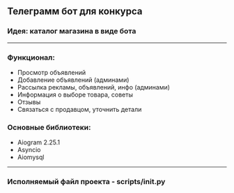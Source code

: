 ## Телеграмм бот для конкурса
### Идея: каталог магазина в виде бота

___
### Функционал: 
- Просмотр объявлений
- Добавление объявлений (админами)
- Рассылка рекламы, объявлений, инфо (админами)
- Информация о выборе товара, советы
- Отзывы
- Связаться с продавцом, уточнить детали
### Основные библиотеки: 
- Aiogram 2.25.1
- Asyncio
- Aiomysql
___
### Исполняемый файл проекта - scripts/__init__.py


